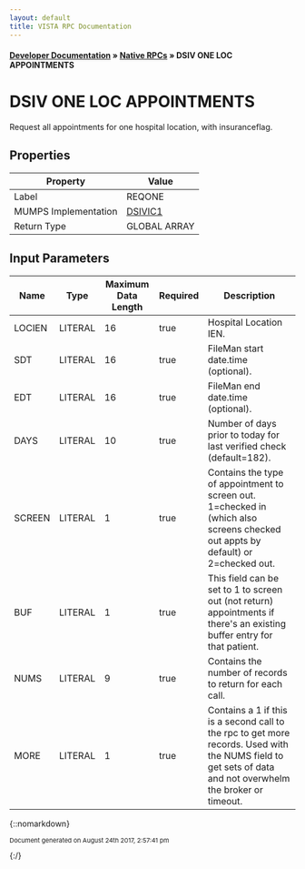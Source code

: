 ```yaml
---
layout: default
title: VISTA RPC Documentation
---
```


#### [Developer Documentation](../index) &#187; [Native RPCs](TableOfContents) &#187; DSIV ONE LOC APPOINTMENTS<br/>
# DSIV ONE LOC APPOINTMENTS

Request all appointments for one hospital location, with insuranceflag.

## Properties

Property | Value
--- | ---
Label | REQONE
MUMPS Implementation | [DSIVIC1](http://code.osehra.org/dox/Routine_DSIVIC1_source.html)
Return Type | GLOBAL ARRAY


## Input Parameters

Name | Type | Maximum Data Length | Required | Description
--- | --- | --- | --- | ---
LOCIEN | LITERAL | 16 | true | Hospital Location IEN.
SDT | LITERAL | 16 | true | FileMan start date.time (optional).
EDT | LITERAL | 16 | true | FileMan end date.time (optional).
DAYS | LITERAL | 10 | true | Number of days prior to today for last verified check (default&#x3D;182).
SCREEN | LITERAL | 1 | true | Contains the type of appointment to screen out.  1&#x3D;checked in (which also screens checked out appts by default) or 2&#x3D;checked out.
BUF | LITERAL | 1 | true | This field can be set to 1 to screen out (not return) appointments if there&#x27;s an existing buffer entry for that patient.
NUMS | LITERAL | 9 | true | Contains the number of records to return for each call.
MORE | LITERAL | 1 | true | Contains a 1 if this is a second call to the rpc to get more records.  Used with the NUMS field to get sets of data and not overwhelm the broker or timeout.



{::nomarkdown} <br/><p style="font-size: 11px">Document generated on August 24th 2017, 2:57:41 pm</p>{:/}